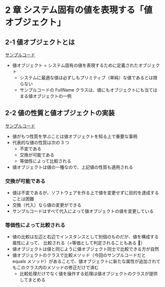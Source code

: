 # 2 章 システム固有の値を表現する「値オブジェクト」

## 2-1 値オブジェクトとは

[サンプルコード](https://github.com/miily8310s/ddd-bottomup/blob/feat/chap2/chap2/SampleCodes/2-1.ts)

- 値オブジェクト = システム固有の値を表現するために定義されたオブジェクト
  - システムに最適な値は必ずしもプリミティブ（単純）な値であるとは限らない
  - サンプルコードの FullName クラスは、値にもオブジェクトにも当てはまる値オブジェクトの一例

## 2-2 値の性質と値オブジェクトの実装

[サンプルコード](https://github.com/miily8310s/ddd-bottomup/blob/feat/chap2/chap2/SampleCodes/2-2.ts)

- 値がもつ性質を学ぶことは値オブジェクトを知る上で重要な事柄
- 代表的な値の性質は次の 3 つ
  - 不変である
  - 交換が可能である
  - 等価性によって比較される
- 値オブジェクトは値の一種なので、上記値の性質も適用される

### 交換が可能である

- 値は不変であるが、ソフトウェアを作る上で値を変更せずに目的を達成することは困難
- 交換（代入）なら値の変更ができる
- サンプルコードはすべて代入によって値オブジェクトの値を変更している

### 等価性によって比較される

- 値の比較は左辺と右辺でインスタンスとして別個のものだが、値を構成する属性によって、
  比較される（=等価として判定されることもある ）
- 値オブジェクトは値と同じように値オブジェクト同士で比較できる方が自然
- 値オブジェクトのクラスで比較メソッド（今回のサンプルコードだと equals メソッド）があることで、値オブジェクトに新たな属性が追加されてもこのクラス内のメソッドの修正だけで済む
  - 比較処理だけでなく値を操作する処理は値オブジェクトのクラスが提供してまとめる
